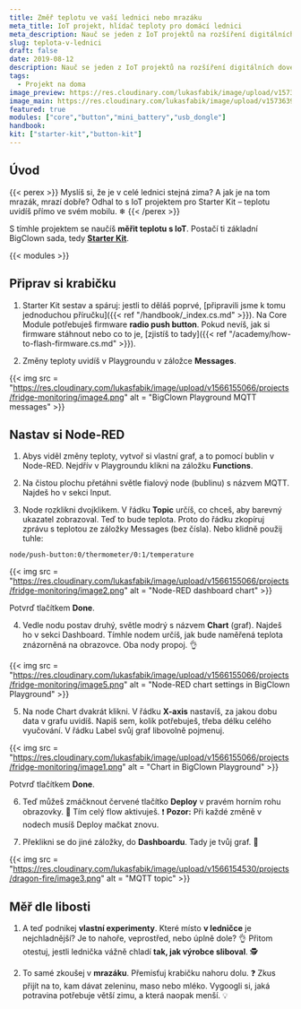 ```yaml
---
title: Změř teplotu ve vaší lednici nebo mrazáku
meta_title: IoT projekt, hlídač teploty pro domácí lednici
meta_description: Nauč se jeden z IoT projektů na rozšíření digitálních dovedností. Sestav se Starter Kitem od BigClownu zařízení, se kterým změříš, jak moc je u vás v mrazáku zima.
slug: teplota-v-lednici
draft: false
date: 2019-08-12
description: Nauč se jeden z IoT projektů na rozšíření digitálních dovedností. Sestav se Starter Kitem od BigClownu zařízení, se kterým změříš, jak moc je u vás v mrazáku zima.
tags:
  - Projekt na doma
image_preview: https://res.cloudinary.com/lukasfabik/image/upload/v1573639788/projects/fridge-monitoring/3-fridge-monitoring.jpg
image_main: https://res.cloudinary.com/lukasfabik/image/upload/v1573639788/projects/fridge-monitoring/3-fridge-monitoring.jpg
featured: true
modules: ["core","button","mini_battery","usb_dongle"]
handbook:
kit: ["starter-kit","button-kit"]
---
```


## Úvod

{{< perex >}}
Myslíš si, že je v celé lednici stejná zima? A jak je na tom mrazák, mrazí dobře? Odhal to s IoT projektem pro Starter Kit – teplotu uvidíš přímo ve svém mobilu. ❄
{{< /perex >}}

S tímhle projektem se naučíš **měřit teplotu s IoT**. Postačí ti základní BigClown sada, tedy [**Starter Kit**](https://shop.hardwario.com/starter-kit/).

{{< modules >}}

## Připrav si krabičku

1. Starter Kit sestav a spáruj: jestli to děláš poprvé, [připravili jsme k tomu jednoduchou příručku]({{< ref "/handbook/_index.cs.md" >}}). Na Core Module potřebuješ firmware **radio push button**. Pokud nevíš, jak si firmware stáhnout nebo co to je, [zjistíš to tady]({{< ref "/academy/how-to-flash-firmware.cs.md" >}}).

2. Změny teploty uvidíš v Playgroundu v záložce **Messages**.

{{< img src = "https://res.cloudinary.com/lukasfabik/image/upload/v1566155066/projects/fridge-monitoring/image4.png" alt = "BigClown Playground MQTT messages" >}}

## Nastav si Node-RED

1. Abys viděl změny teploty, vytvoř si vlastní graf, a to pomocí bublin v Node-RED. Nejdřív v Playgroundu klikni na záložku **Functions**.

2. Na čistou plochu přetáhni světle fialový node (bublinu) s názvem MQTT. Najdeš ho v sekci Input.

3. Node rozklikni dvojklikem. V řádku **Topic** určíš, co chceš, aby barevný ukazatel zobrazoval. Teď to bude teplota. Proto do řádku zkopíruj zprávu s teplotou ze záložky Messages (bez čísla). Nebo klidně použij tuhle:

```
node/push-button:0/thermometer/0:1/temperature
```

{{< img src = "https://res.cloudinary.com/lukasfabik/image/upload/v1566155066/projects/fridge-monitoring/image2.png" alt = "Node-RED dashboard chart" >}}

Potvrď tlačítkem **Done**.

4. Vedle nodu postav druhý, světle modrý s názvem **Chart** (graf). Najdeš ho v sekci Dashboard. Tímhle nodem určíš, jak bude naměřená teplota znázorněná na obrazovce. Oba nody propoj. 👌

{{< img src = "https://res.cloudinary.com/lukasfabik/image/upload/v1566155066/projects/fridge-monitoring/image5.png" alt = "Node-RED chart settings in BigClown Playground" >}}

5. Na node Chart dvakrát klikni. V řádku **X-axis** nastavíš, za jakou dobu data v grafu uvidíš. Napiš sem, kolik potřebuješ, třeba délku celého vyučování.
V řádku Label svůj graf libovolně pojmenuj.

{{< img src = "https://res.cloudinary.com/lukasfabik/image/upload/v1566155066/projects/fridge-monitoring/image1.png" alt = "Chart in BigClown Playground" >}}

Potvrď tlačítkem **Done**.

6. Teď můžeš zmáčknout červené tlačítko **Deploy** v pravém horním rohu obrazovky. 🚨 Tím celý flow aktivuješ.
❗ **Pozor:** Při každé změně v nodech musíš Deploy mačkat znovu.

7. Překlikni se do jiné záložky, do **Dashboardu**. Tady je tvůj graf. 👏

{{< img src = "https://res.cloudinary.com/lukasfabik/image/upload/v1566154530/projects/dragon-fire/image3.png" alt = "MQTT topic" >}}

## Měř dle libosti

1. A teď podnikej **vlastní experimenty**. Které místo **v ledničce** je nejchladnější? Je to nahoře, veprostřed, nebo úplně dole? 👌
Přitom otestuj, jestli lednička vážně chladí **tak, jak výrobce sliboval**. 🕵️

2. To samé zkoušej v **mrazáku**. Přemisťuj krabičku nahoru dolu.
❓ Zkus přijít na to, kam dávat zeleninu, maso nebo mléko. Vygoogli si, jaká potravina potřebuje větší zimu, a která naopak menší. 💡
